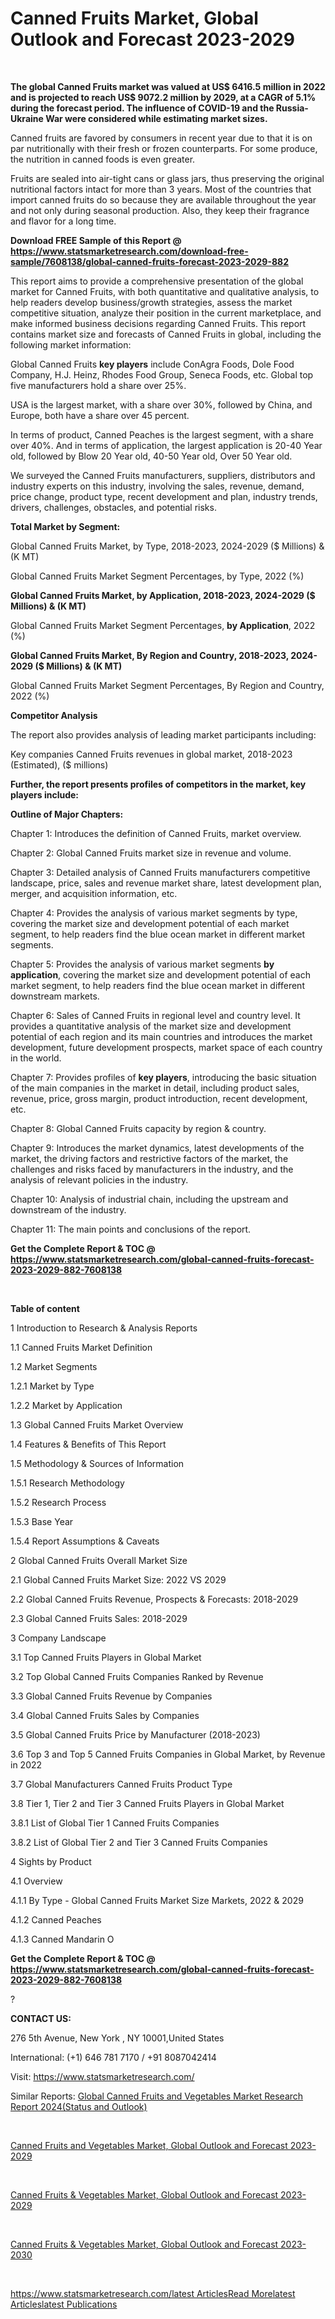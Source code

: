 <h1>Canned Fruits Market, Global Outlook and Forecast 2023-2029</h1><br/><p><strong>The global Canned Fruits market was valued at US$ 6416.5 million in 2022 and is projected to reach US$ 9072.2 million by 2029, at a <strong>CAGR</strong> of 5.1% during the forecast period. The influence of COVID-19 and the Russia-Ukraine War were considered while estimating market sizes.</strong></p>
 
 
 
 <p>Canned fruits are favored by consumers in recent year due to that it is on par nutritionally with their fresh or frozen counterparts. For some produce, the nutrition in canned foods is even greater.</p>
 
 
 
 <p>Fruits are sealed into air-tight cans or glass jars, thus preserving the original nutritional factors intact for more than 3 years. Most of the countries that import canned fruits do so because they are available throughout the year and not only during seasonal production. Also, they keep their fragrance and flavor for a long time.</p>
 
 
 
 <p><strong>Download FREE Sample of this Report @ <a href="https://www.statsmarketresearch.com/download-free-sample/7608138/global-canned-fruits-forecast-2023-2029-882">https://www.statsmarketresearch.com/download-free-sample/7608138/global-canned-fruits-forecast-2023-2029-882</a></strong></p>
 
 
 
 <p>This report aims to provide a comprehensive presentation of the global market for Canned Fruits, with both quantitative and qualitative analysis, to help readers develop business/growth strategies, assess the market competitive situation, analyze their position in the current marketplace, and make informed business decisions regarding Canned Fruits. This report contains market size and forecasts of Canned Fruits in global, including the following market information:</p>
 
 
 
 <p>Global Canned Fruits <strong>key players</strong> include ConAgra Foods, Dole Food Company, H.J. Heinz, Rhodes Food Group, Seneca Foods, etc. Global top five manufacturers hold a share over 25%.</p>
 
 
 
 <p>USA is the largest market, with a share over 30%, followed by China, and Europe, both have a share over 45 percent.</p>
 
 
 
 <p>In terms of product, Canned Peaches is the largest segment, with a share over 40%. And in terms of application, the largest application is 20-40 Year old, followed by Blow 20 Year old, 40-50 Year old, Over 50 Year old.</p>
 
 
 
 <p>We surveyed the Canned Fruits manufacturers, suppliers, distributors and industry experts on this industry, involving the sales, revenue, demand, price change, product type, recent development and plan, industry trends, drivers, challenges, obstacles, and potential risks.</p>
 
 
 
 <p><strong>Total Market by Segment:</strong></p>
 
 
 
 <p>Global Canned Fruits Market, by Type, 2018-2023, 2024-2029 ($ Millions) & (K MT)</p>
 
 
 
 <p>Global Canned Fruits Market Segment Percentages, by Type, 2022 (%)</p>
 
 
 
 <p><strong>Global Canned Fruits Market, <strong>by Application</strong>, 2018-2023, 2024-2029 ($ Millions) & (K MT)</strong></p>
 
 
 
 <p>Global Canned Fruits Market Segment Percentages, <strong>by Application</strong>, 2022 (%)</p>
 
 
 
 <p><strong>Global Canned Fruits Market, By Region and Country, 2018-2023, 2024-2029 ($ Millions) & (K MT)</strong></p>
 
 
 
 <p>Global Canned Fruits Market Segment Percentages, By Region and Country, 2022 (%)</p>
 
 
 
 <p><strong>Competitor Analysis</strong></p>
 
 
 
 <p>The report also provides analysis of leading market participants including:</p>
 
 
 
 <p>Key companies Canned Fruits revenues in global market, 2018-2023 (Estimated), ($ millions)</p>
 
 
 
 <p><strong>Further, the report presents profiles of competitors in the market, <strong>key players</strong> include:</strong></p>
 
 
 
 <p><strong>Outline of Major Chapters:</strong></p>
 
 
 
 <p>Chapter 1: Introduces the definition of Canned Fruits, market overview.</p>
 
 
 
 <p>Chapter 2: Global Canned Fruits market size in revenue and volume.</p>
 
 
 
 <p>Chapter 3: Detailed analysis of Canned Fruits manufacturers competitive landscape, price, sales and revenue market share, latest development plan, merger, and acquisition information, etc.</p>
 
 
 
 <p>Chapter 4: Provides the analysis of various market segments by type, covering the market size and development potential of each market segment, to help readers find the blue ocean market in different market segments.</p>
 
 
 
 <p>Chapter 5: Provides the analysis of various market segments <strong>by application</strong>, covering the market size and development potential of each market segment, to help readers find the blue ocean market in different downstream markets.</p>
 
 
 
 <p>Chapter 6: Sales of Canned Fruits in regional level and country level. It provides a quantitative analysis of the market size and development potential of each region and its main countries and introduces the market development, future development prospects, market space of each country in the world.</p>
 
 
 
 <p>Chapter 7: Provides profiles of <strong>key players</strong>, introducing the basic situation of the main companies in the market in detail, including product sales, revenue, price, gross margin, product introduction, recent development, etc.</p>
 
 
 
 <p>Chapter 8: Global Canned Fruits capacity by region & country.</p>
 
 
 
 <p>Chapter 9: Introduces the market dynamics, latest developments of the market, the driving factors and restrictive factors of the market, the challenges and risks faced by manufacturers in the industry, and the analysis of relevant policies in the industry.</p>
 
 
 
 <p>Chapter 10: Analysis of industrial chain, including the upstream and downstream of the industry.</p>
 
 
 
 <p>Chapter 11: The main points and conclusions of the report.</p>
 
 
 
 <div><b>Get the Complete Report & TOC @ <a href="https://www.statsmarketresearch.com/global-canned-fruits-forecast-2023-2029-882-7608138">https://www.statsmarketresearch.com/global-canned-fruits-forecast-2023-2029-882-7608138</a></b></div>
 
 
 
 <p><br />
 
 <b>Table of content</b></p>
 
 
 
 <p>1 Introduction to Research & Analysis Reports<br />
 
 1.1 Canned Fruits Market Definition<br />
 
 1.2 Market Segments<br />
 
 1.2.1 Market by Type<br />
 
 1.2.2 Market by Application<br />
 
 1.3 Global Canned Fruits Market Overview<br />
 
 1.4 Features & Benefits of This Report<br />
 
 1.5 Methodology & Sources of Information<br />
 
 1.5.1 Research Methodology<br />
 
 1.5.2 Research Process<br />
 
 1.5.3 Base Year<br />
 
 1.5.4 Report Assumptions & Caveats<br />
 
 2 Global Canned Fruits Overall Market Size<br />
 
 2.1 Global Canned Fruits Market Size: 2022 VS 2029<br />
 
 2.2 Global Canned Fruits Revenue, Prospects & Forecasts: 2018-2029<br />
 
 2.3 Global Canned Fruits Sales: 2018-2029<br />
 
 3 Company Landscape<br />
 
 3.1 Top Canned Fruits Players in Global Market<br />
 
 3.2 Top Global Canned Fruits Companies Ranked by Revenue<br />
 
 3.3 Global Canned Fruits Revenue by Companies<br />
 
 3.4 Global Canned Fruits Sales by Companies<br />
 
 3.5 Global Canned Fruits Price by Manufacturer (2018-2023)<br />
 
 3.6 Top 3 and Top 5 Canned Fruits Companies in Global Market, by Revenue in 2022<br />
 
 3.7 Global Manufacturers Canned Fruits Product Type<br />
 
 3.8 Tier 1, Tier 2 and Tier 3 Canned Fruits Players in Global Market<br />
 
 3.8.1 List of Global Tier 1 Canned Fruits Companies<br />
 
 3.8.2 List of Global Tier 2 and Tier 3 Canned Fruits Companies<br />
 
 4 Sights by Product<br />
 
 4.1 Overview<br />
 
 4.1.1 By Type - Global Canned Fruits Market Size Markets, 2022 & 2029<br />
 
 4.1.2 Canned Peaches<br />
 
 4.1.3 Canned Mandarin O</p>
 
 
 
 <div><b>Get the Complete Report & TOC @ <a href="https://www.statsmarketresearch.com/global-canned-fruits-forecast-2023-2029-882-7608138">https://www.statsmarketresearch.com/global-canned-fruits-forecast-2023-2029-882-7608138</a></b></div>
 
 
 
 <p>? </p>
 
 
 
 <p><b>CONTACT US:</b><br />
 
 276 5th Avenue, New York , NY 10001,United States<br />
 
 International: (+1) 646 781 7170 / +91 8087042414<br />
 
 Visit: <a href="https://www.statsmarketresearch.com/">https://www.statsmarketresearch.com/</a><br />
 
 Similar Reports: <a href="https://www.statsmarketresearch.com/global-canned-fruits-forecast-2023-2029-882-7608138">Global Canned Fruits and Vegetables Market Research Report 2024(Status and Outlook)</a><br />
 
 <br />
 
 <a href="https://www.statsmarketresearch.com/global-canned-fruits-forecast-2023-2029-882-7608138">Canned Fruits and Vegetables Market, Global Outlook and Forecast 2023-2029</a><br />
 
 <br />
 
 <a href="https://www.statsmarketresearch.com/global-canned-fruits-forecast-2023-2029-882-7608138">Canned Fruits & Vegetables Market, Global Outlook and Forecast 2023-2029</a><br />
 
 <br />
 
 <a href="https://www.statsmarketresearch.com/global-canned-fruits-forecast-2023-2029-882-7608138">Canned Fruits & Vegetables Market, Global Outlook and Forecast 2023-2030</a><br />
 
 <br />
 
 <a href="https://gyeongbokgung.com">https://www.statsmarketresearch.com/</a><a href="https://hallyeomaritime.com">latest Articles</a><a href="https://jingwansa.com">Read More</a><a href="https://nguoiviet.jp/">latest Articles</a><a href="https://www.intelmarketresearch.com/">latest Publications</a></p>